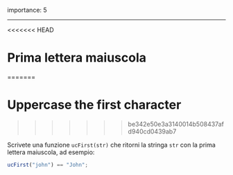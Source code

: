 importance: 5

---

<<<<<<< HEAD
# Prima lettera maiuscola
=======
# Uppercase the first character
>>>>>>> be342e50e3a3140014b508437afd940cd0439ab7

Scrivete una funzione `ucFirst(str)` che ritorni la stringa `str` con la prima lettera maiuscola, ad esempio:

```js
ucFirst("john") == "John";
```

